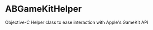 ABGameKitHelper
===============

Objective-C Helper class to ease interaction with Apple&#39;s GameKit API